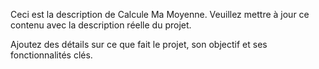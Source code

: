 Ceci est la description de Calcule Ma Moyenne. Veuillez mettre à jour ce contenu avec la description réelle du projet.

Ajoutez des détails sur ce que fait le projet, son objectif et ses fonctionnalités clés.

